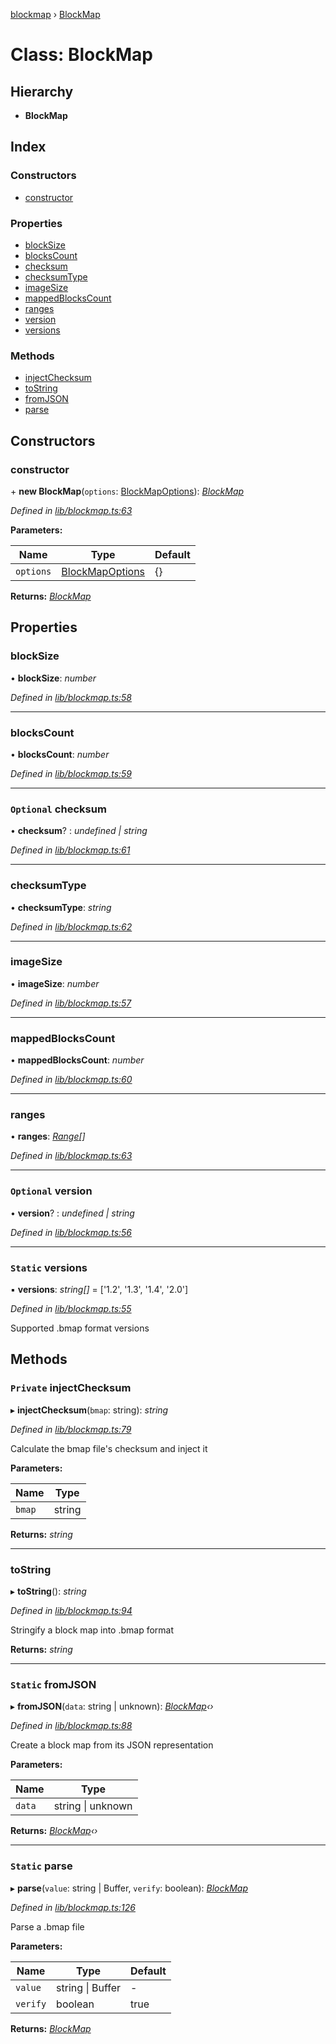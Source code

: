 [blockmap](../README.md) › [BlockMap](blockmap.md)

# Class: BlockMap

## Hierarchy

* **BlockMap**

## Index

### Constructors

* [constructor](blockmap.md#constructor)

### Properties

* [blockSize](blockmap.md#blocksize)
* [blocksCount](blockmap.md#blockscount)
* [checksum](blockmap.md#optional-checksum)
* [checksumType](blockmap.md#checksumtype)
* [imageSize](blockmap.md#imagesize)
* [mappedBlocksCount](blockmap.md#mappedblockscount)
* [ranges](blockmap.md#ranges)
* [version](blockmap.md#optional-version)
* [versions](blockmap.md#static-versions)

### Methods

* [injectChecksum](blockmap.md#private-injectchecksum)
* [toString](blockmap.md#tostring)
* [fromJSON](blockmap.md#static-fromjson)
* [parse](blockmap.md#static-parse)

## Constructors

###  constructor

\+ **new BlockMap**(`options`: [BlockMapOptions](../interfaces/blockmapoptions.md)): *[BlockMap](blockmap.md)*

*Defined in [lib/blockmap.ts:63](https://github.com/balena-io-modules/blockmap/blob/8429cdf/lib/blockmap.ts#L63)*

**Parameters:**

Name | Type | Default |
------ | ------ | ------ |
`options` | [BlockMapOptions](../interfaces/blockmapoptions.md) | {} |

**Returns:** *[BlockMap](blockmap.md)*

## Properties

###  blockSize

• **blockSize**: *number*

*Defined in [lib/blockmap.ts:58](https://github.com/balena-io-modules/blockmap/blob/8429cdf/lib/blockmap.ts#L58)*

___

###  blocksCount

• **blocksCount**: *number*

*Defined in [lib/blockmap.ts:59](https://github.com/balena-io-modules/blockmap/blob/8429cdf/lib/blockmap.ts#L59)*

___

### `Optional` checksum

• **checksum**? : *undefined | string*

*Defined in [lib/blockmap.ts:61](https://github.com/balena-io-modules/blockmap/blob/8429cdf/lib/blockmap.ts#L61)*

___

###  checksumType

• **checksumType**: *string*

*Defined in [lib/blockmap.ts:62](https://github.com/balena-io-modules/blockmap/blob/8429cdf/lib/blockmap.ts#L62)*

___

###  imageSize

• **imageSize**: *number*

*Defined in [lib/blockmap.ts:57](https://github.com/balena-io-modules/blockmap/blob/8429cdf/lib/blockmap.ts#L57)*

___

###  mappedBlocksCount

• **mappedBlocksCount**: *number*

*Defined in [lib/blockmap.ts:60](https://github.com/balena-io-modules/blockmap/blob/8429cdf/lib/blockmap.ts#L60)*

___

###  ranges

• **ranges**: *[Range](range.md)[]*

*Defined in [lib/blockmap.ts:63](https://github.com/balena-io-modules/blockmap/blob/8429cdf/lib/blockmap.ts#L63)*

___

### `Optional` version

• **version**? : *undefined | string*

*Defined in [lib/blockmap.ts:56](https://github.com/balena-io-modules/blockmap/blob/8429cdf/lib/blockmap.ts#L56)*

___

### `Static` versions

▪ **versions**: *string[]* = ['1.2', '1.3', '1.4', '2.0']

*Defined in [lib/blockmap.ts:55](https://github.com/balena-io-modules/blockmap/blob/8429cdf/lib/blockmap.ts#L55)*

Supported .bmap format versions

## Methods

### `Private` injectChecksum

▸ **injectChecksum**(`bmap`: string): *string*

*Defined in [lib/blockmap.ts:79](https://github.com/balena-io-modules/blockmap/blob/8429cdf/lib/blockmap.ts#L79)*

Calculate the bmap file's checksum and inject it

**Parameters:**

Name | Type |
------ | ------ |
`bmap` | string |

**Returns:** *string*

___

###  toString

▸ **toString**(): *string*

*Defined in [lib/blockmap.ts:94](https://github.com/balena-io-modules/blockmap/blob/8429cdf/lib/blockmap.ts#L94)*

Stringify a block map into .bmap format

**Returns:** *string*

___

### `Static` fromJSON

▸ **fromJSON**(`data`: string | unknown): *[BlockMap](blockmap.md)‹›*

*Defined in [lib/blockmap.ts:88](https://github.com/balena-io-modules/blockmap/blob/8429cdf/lib/blockmap.ts#L88)*

Create a block map from its JSON representation

**Parameters:**

Name | Type |
------ | ------ |
`data` | string &#124; unknown |

**Returns:** *[BlockMap](blockmap.md)‹›*

___

### `Static` parse

▸ **parse**(`value`: string | Buffer, `verify`: boolean): *[BlockMap](blockmap.md)*

*Defined in [lib/blockmap.ts:126](https://github.com/balena-io-modules/blockmap/blob/8429cdf/lib/blockmap.ts#L126)*

Parse a .bmap file

**Parameters:**

Name | Type | Default |
------ | ------ | ------ |
`value` | string &#124; Buffer | - |
`verify` | boolean | true |

**Returns:** *[BlockMap](blockmap.md)*
